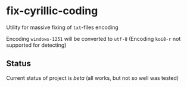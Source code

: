 fix-cyrillic-coding
===================

Utility for massive fixing of `txt`-files encoding

Encoding `windows-1251` will be converted to `utf-8`
(Encoding `koi8-r` not supported for detecting)

Status
------

Current status of project is *beta* (all works, but not so well was tested)
